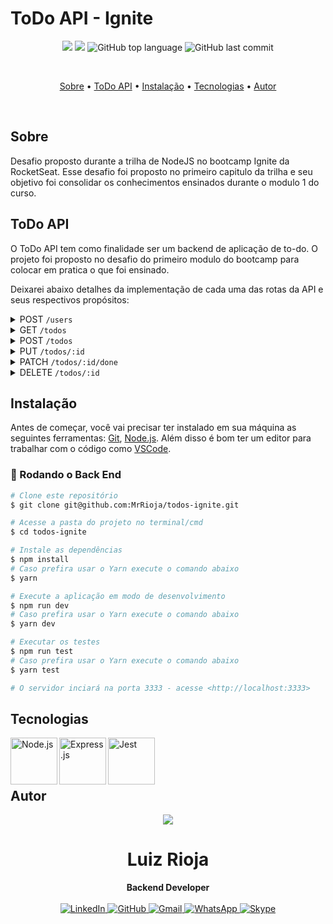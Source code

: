 # ToDo API - Ignite

<p align="center">
  <img src="https://img.shields.io/static/v1?label=ToDo&message=API&color=blueviolet&style=for-the-badge"/>
  <img src="https://img.shields.io/github/license/MrRioja/todos-ignite?color=blueviolet&logo=License&style=for-the-badge"/>
  <img alt="GitHub top language" src="https://img.shields.io/github/languages/top/MrRioja/todos-ignite?color=blueviolet&logo=JavaScript&logoColor=white&style=for-the-badge">
  <img alt="GitHub last commit" src="https://img.shields.io/github/last-commit/MrRioja/todos-ignite?color=blueviolet&style=for-the-badge">
</p>
<br>

<p align="center">
  <a href="#sobre">Sobre</a> •
  <a href="#todo-api">ToDo API</a> •
  <a href="#instalação">Instalação</a> •
  <a href="#tecnologias">Tecnologias</a> •
  <a href="#autor">Autor</a>  
</p>

<br>

## Sobre

Desafio proposto durante a trilha de NodeJS no bootcamp Ignite da RocketSeat. Esse desafio foi proposto no primeiro capitulo da trilha e seu objetivo foi consolidar os conhecimentos ensinados durante o modulo 1 do curso.

## ToDo API

O ToDo API tem como finalidade ser um backend de aplicação de to-do. O projeto foi proposto no desafio do primeiro modulo do bootcamp para colocar em pratica o que foi ensinado.

Deixarei abaixo detalhes da implementação de cada uma das rotas da API e seus respectivos propósitos:

<details>
  <summary>POST <code>/users</code></summary>
  <br>
  
  Rota para criação de usuários. A rota recebe <code>name</code>, e <code>username</code> dentro do corpo da requisição. Ao cadastrar um novo usuário, ele é armazenado dentro de um objeto no seguinte formato:

  <pre>
    <code>
      { 
        id: 'uuid', // precisa ser um uuid
        name: 'John Doe',
        username: 'johnDoe',
        todos: []
      }  
    </code>
  </pre>

O objeto do usuário é retornado na resposta da requisição.

</details>

<details>
  <summary>GET <code>/todos</code></summary>
  <br>
  
  Rota para retornar as tarefas de um usuário. A rota recebe, pelo header da requisição, uma propriedade <code>username</code> contendo o username do usuário e retornar uma lista com todas as tarefas desse usuário.
</details>

<details>
  <summary>POST <code>/todos</code></summary>
  <br>
  
  Rota para criação de uma tarefa para um usuário. A rota recebe <code>title</code> e <code>deadline</code> dentro do corpo da requisição e, uma propriedade <code>username</code> contendo o username do usuário dentro do header da requisição. Ao criar um novo _todo_, ele é armazenado dentro da lista <code>todos</code> do usuário que está criando essa tarefa. Cada tarefa estará no seguinte formato:

  <pre>
    <code>
      {
        id: 'uuid', // precisa ser um uuid
        title: 'Nome da tarefa',
        done: false,
        deadline: '2021-02-27T00:00:00.000Z',
        created_at: '2021-02-22T00:00:00.000Z'
      }   
    </code>
  </pre>

O objeto do <code>todo</code> será retornado na resposta da requisição.

</details>

<details>
  <summary>PUT <code>/todos/:id</code></summary>
  <br>
  
  Rota para alteração de uma tarefa. A rota recebe, pelo header da requisição, uma propriedade <code>username</code> contendo o username do usuário e receber as propriedades <code>title</code> e <code>deadline</code> dentro do corpo.
</details>

<details>
  <summary>PATCH <code>/todos/:id/done</code></summary>
  <br>
  
  Rota para tornar uma tarefa concluída. A rota recebe, pelo header da requisição, uma propriedade <code>username</code> contendo o username do usuário e altera a propriedade <code>done</code> para <code>true</code> no _todo_ que possuir um <code>id</code> igual ao <code>id</code> presente nos parâmetros da rota.
</details>

<details>
  <summary>DELETE <code>/todos/:id</code></summary>
  <br>
  
  Rota para deletar uma tarefa. A rota recebe, pelo header da requisição, uma propriedade <code>username</code> contendo o username do usuário e exclui o _todo_ que possuir um <code>id</code> igual ao <code>id</code> presente nos parâmetros da rota.
</details>

## Instalação

Antes de começar, você vai precisar ter instalado em sua máquina as seguintes ferramentas:
[Git](https://git-scm.com), [Node.js](https://nodejs.org/en/).
Além disso é bom ter um editor para trabalhar com o código como [VSCode](https://code.visualstudio.com/).

### 🎲 Rodando o Back End

```bash
# Clone este repositório
$ git clone git@github.com:MrRioja/todos-ignite.git

# Acesse a pasta do projeto no terminal/cmd
$ cd todos-ignite

# Instale as dependências
$ npm install
# Caso prefira usar o Yarn execute o comando abaixo
$ yarn

# Execute a aplicação em modo de desenvolvimento
$ npm run dev
# Caso prefira usar o Yarn execute o comando abaixo
$ yarn dev

# Executar os testes
$ npm run test
# Caso prefira usar o Yarn execute o comando abaixo
$ yarn test

# O servidor inciará na porta 3333 - acesse <http://localhost:3333>
```

## Tecnologias

<img align="left" src="https://profilinator.rishav.dev/skills-assets/nodejs-original-wordmark.svg" alt="Node.js" height="75" />

<img align="left" src="https://profilinator.rishav.dev/skills-assets/express-original-wordmark.svg" alt="Express.js" height="75"/>

<img align="left" src="https://images.velog.io/images/euneun/post/e030edaf-3157-480c-9b86-fc4e7846f9c5/jest.png" alt="Jest" height="75"/>

<br><br><br>

## Autor

<div align="center">
<img src="https://images.weserv.nl/?url=avatars.githubusercontent.com/u/55336456?v=4&h=100&w=100&fit=cover&mask=circle&maxage=7d" />
<h1>Luiz Rioja</h1>
<strong>Backend Developer</strong>
<br/>
<br/>

<a href="https://linkedin.com/in/luizrioja" target="_blank">
<img alt="LinkedIn" src="https://img.shields.io/badge/linkedin-%230077B5.svg?style=for-the-badge&logo=linkedin&logoColor=white"/>
</a>

<a href="https://github.com/mrrioja" target="_blank">
<img alt="GitHub" src="https://img.shields.io/badge/github-%23121011.svg?style=for-the-badge&logo=github&logoColor=white"/>
</a>

<a href="mailto:lulyrioja@gmail.com?subject=Fala%20Dev" target="_blank">
<img alt="Gmail" src="https://img.shields.io/badge/Gmail-D14836?style=for-the-badge&logo=gmail&logoColor=white" />
</a>

<a href="https://api.whatsapp.com/send?phone=5511933572652" target="_blank">
<img alt="WhatsApp" src="https://img.shields.io/badge/WhatsApp-25D366?style=for-the-badge&logo=whatsapp&logoColor=white"/>
</a>

<a href="https://join.skype.com/invite/tvBbOq03j5Uu" target="_blank">
<img alt="Skype" src="https://img.shields.io/badge/SKYPE-%2300AFF0.svg?style=for-the-badge&logo=Skype&logoColor=white"/>
</a>

<br/>
<br/>
</div>
